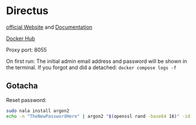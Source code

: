 # Directus

[official Website](https://directus.io/) and [Documentation](https://docs.directus.io/)

[Docker Hub](https://hub.docker.com/r/directus/directus)

Proxy port: 8055

On first run: The initial admin email address and password will be shown in the terminal. 
If you forgot and did a detached: ```docker compose logs -f```

## Gotacha

Reset password:
```bash
sudo nala install argon2
echo -n "TheNewPasswordHere" | argon2 "$(openssl rand -base64 16)" -id -m 16 -t 3 -p 4
```
